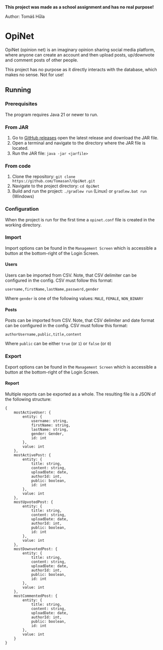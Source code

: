 **This project was made as a school assignment and has no real purpose!**

Author: Tomáš Hůla

# OpiNet

OpiNet (opinion net) is an imaginary opinion sharing social media platform, where anyone can create an account and then upload posts, up/downvote and comment posts
of other people.

This project has no purpose as it directly interacts with the database, which makes no sense. Not for use!

## Running

### Prerequisites

The program requires Java 21 or newer to run.

### From JAR

1. Go to [GitHub releases](https://github.com/Tomasan7/OpiNet/releases) open the latest release and download the JAR file.
2. Open a terminal and navigate to the directory where the JAR file is located.
3. Run the JAR file: `java -jar <jarfile>`

### From code

1. Clone the repository: `git clone https://github.com/Tomasan7/OpiNet.git`
2. Navigate to the project directory: `cd OpiNet`
3. Build and run the project: `./gradlew run` (Linux) or `gradlew.bat run` (Windows)

### Configuration

When the project is run for the first time a `opinet.conf` file is created in the working directory.

### Import

Import options can be found in the `Management Screen` which is accessible a button at the bottom-right of the Login Screen.

#### Users

Users can be imported from CSV.
Note, that CSV delimiter can be configured in the config.
CSV must follow this format:
```
username,firstName,lastName,password,gender
```
Where `gender` is one of the following values: `MALE`, `FEMALE`, `NON_BINARY`

#### Posts

Posts can be imported from CSV.
Note, that CSV delimiter and date format can be configured in the config.
CSV must follow this format:
```
authorUsername,public,title,content
```
Where `public` can be either `true` (or `1`) or `false` (or `0`)

### Export

Export options can be found in the `Management Screen` which is accessible a button at the bottom-right of the Login Screen.

#### Report

Multiple reports can be exported as a whole.
The resulting file is a JSON of the following structure:
```
{
    mostActiveUser: {
        entity: {
            username: string,
            firstName: string,
            lastName: string,
            gender: Gender,
            id: int
        },
        value: int
    },
    mostActivePost: {
        entity: {
            title: string,
            content: string,
            uploadDate: date,
            authorId: int,
            public: boolean,
            id: int
        },
        value: int
    },
    mostUpvotedPost: {
        entity: {
            title: string,
            content: string,
            uploadDate: date,
            authorId: int,
            public: boolean,
            id: int
        },
        value: int
    },
    mostDownvotedPost: {
        entity: {
            title: string,
            content: string,
            uploadDate: date,
            authorId: int,
            public: boolean,
            id: int
        },
        value: int
    },
    mostCommentedPost: {
        entity: {
            title: string,
            content: string,
            uploadDate: date,
            authorId: int,
            public: boolean,
            id: int
        },
        value: int
    }
}
```
